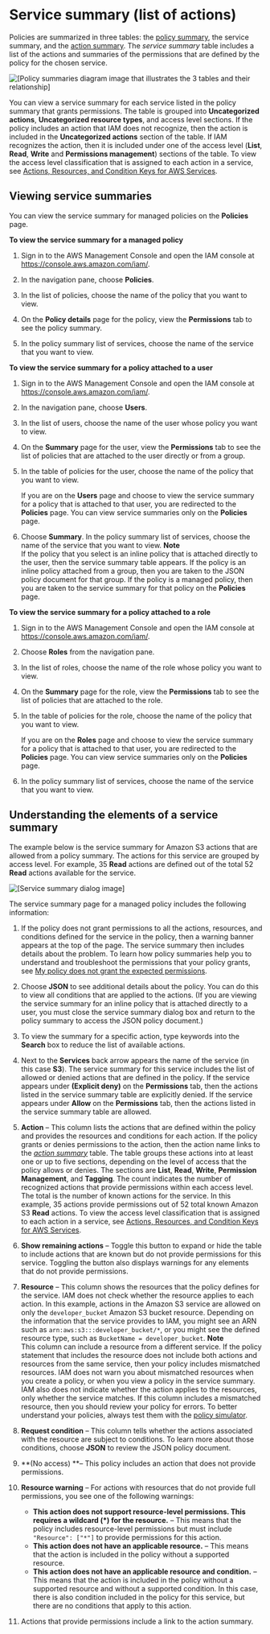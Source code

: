 # Service summary \(list of actions\)<a name="access_policies_understand-service-summary"></a>

Policies are summarized in three tables: the [policy summary](access_policies_understand-policy-summary.md), the service summary, and the [action summary](access_policies_understand-action-summary.md)\. The *service summary* table includes a list of the actions and summaries of the permissions that are defined by the policy for the chosen service\.

![\[Policy summaries diagram image that illustrates the 3 tables and their relationship\]](http://docs.aws.amazon.com/IAM/latest/UserGuide/images/policy_summaries-svc-sum.png)

You can view a service summary for each service listed in the policy summary that grants permissions\. The table is grouped into **Uncategorized actions**, **Uncategorized resource types**, and access level sections\. If the policy includes an action that IAM does not recognize, then the action is included in the **Uncategorized actions** section of the table\. If IAM recognizes the action, then it is included under one of the access level \(**List**, **Read**, **Write** and **Permissions management**\) sections of the table\. To view the access level classification that is assigned to each action in a service, see [Actions, Resources, and Condition Keys for AWS Services](reference_policies_actions-resources-contextkeys.html)\.

## Viewing service summaries<a name="viewing-service-summaries"></a>

You can view the service summary for managed policies on the **Policies** page\.

**To view the service summary for a managed policy**

1. Sign in to the AWS Management Console and open the IAM console at [https://console\.aws\.amazon\.com/iam/](https://console.aws.amazon.com/iam/)\.

1. In the navigation pane, choose **Policies**\.

1. In the list of policies, choose the name of the policy that you want to view\.

1. On the **Policy details** page for the policy, view the **Permissions** tab to see the policy summary\.

1. In the policy summary list of services, choose the name of the service that you want to view\.

**To view the service summary for a policy attached to a user**

1. Sign in to the AWS Management Console and open the IAM console at [https://console\.aws\.amazon\.com/iam/](https://console.aws.amazon.com/iam/)\.

1. In the navigation pane, choose **Users**\.

1. In the list of users, choose the name of the user whose policy you want to view\.

1. On the **Summary** page for the user, view the **Permissions** tab to see the list of policies that are attached to the user directly or from a group\.

1. In the table of policies for the user, choose the name of the policy that you want to view\.

   If you are on the **Users** page and choose to view the service summary for a policy that is attached to that user, you are redirected to the **Policies** page\. You can view service summaries only on the **Policies** page\.

1. Choose **Summary**\. In the policy summary list of services, choose the name of the service that you want to view\.
**Note**  
If the policy that you select is an inline policy that is attached directly to the user, then the service summary table appears\. If the policy is an inline policy attached from a group, then you are taken to the JSON policy document for that group\. If the policy is a managed policy, then you are taken to the service summary for that policy on the **Policies** page\.

**To view the service summary for a policy attached to a role**

1. Sign in to the AWS Management Console and open the IAM console at [https://console\.aws\.amazon\.com/iam/](https://console.aws.amazon.com/iam/)\.

1. Choose **Roles** from the navigation pane\.

1. In the list of roles, choose the name of the role whose policy you want to view\.

1. On the **Summary** page for the role, view the **Permissions** tab to see the list of policies that are attached to the role\.

1. In the table of policies for the role, choose the name of the policy that you want to view\.

   If you are on the **Roles** page and choose to view the service summary for a policy that is attached to that user, you are redirected to the **Policies** page\. You can view service summaries only on the **Policies** page\.

1. In the policy summary list of services, choose the name of the service that you want to view\.

## Understanding the elements of a service summary<a name="understanding-elements-service-summary"></a>

The example below is the service summary for Amazon S3 actions that are allowed from a policy summary\. The actions for this service are grouped by access level\. For example, 35 **Read** actions are defined out of the total 52 **Read** actions available for the service\.

![\[Service summary dialog image\]](http://docs.aws.amazon.com/IAM/latest/UserGuide/images/policies-summary-action-dialog.png)

The service summary page for a managed policy includes the following information:

1. If the policy does not grant permissions to all the actions, resources, and conditions defined for the service in the policy, then a warning banner appears at the top of the page\. The service summary then includes details about the problem\. To learn how policy summaries help you to understand and troubleshoot the permissions that your policy grants, see [My policy does not grant the expected permissions](troubleshoot_policies.md#policy-summary-not-grant-permissions)\.

1. Choose **JSON** to see additional details about the policy\. You can do this to view all conditions that are applied to the actions\. \(If you are viewing the service summary for an inline policy that is attached directly to a user, you must close the service summary dialog box and return to the policy summary to access the JSON policy document\.\)

1. To view the summary for a specific action, type keywords into the **Search** box to reduce the list of available actions\.

1. Next to the **Services** back arrow appears the name of the service \(in this case **S3**\)\. The service summary for this service includes the list of allowed or denied actions that are defined in the policy\. If the service appears under **\(Explicit deny\)** on the **Permissions** tab, then the actions listed in the service summary table are explicitly denied\. If the service appears under **Allow** on the **Permissions** tab, then the actions listed in the service summary table are allowed\. 

1. **Action** – This column lists the actions that are defined within the policy and provides the resources and conditions for each action\. If the policy grants or denies permissions to the action, then the action name links to the *[action summary](access_policies_understand-action-summary.md)* table\. The table groups these actions into at least one or up to five sections, depending on the level of access that the policy allows or denies\. The sections are **List**, **Read**, **Write**, **Permission Management**, and **Tagging**\. The count indicates the number of recognized actions that provide permissions within each access level\. The total is the number of known actions for the service\. In this example, 35 actions provide permissions out of 52 total known Amazon S3 **Read** actions\. To view the access level classification that is assigned to each action in a service, see [Actions, Resources, and Condition Keys for AWS Services](reference_policies_actions-resources-contextkeys.html)\.

1. **Show remaining actions** – Toggle this button to expand or hide the table to include actions that are known but do not provide permissions for this service\. Toggling the button also displays warnings for any elements that do not provide permissions\.

1. **Resource** – This column shows the resources that the policy defines for the service\. IAM does not check whether the resource applies to each action\. In this example, actions in the Amazon S3 service are allowed on only the `developer_bucket` Amazon S3 bucket resource\. Depending on the information that the service provides to IAM, you might see an ARN such as `arn:aws:s3:::developer_bucket/*`, or you might see the defined resource type, such as `BucketName = developer_bucket`\.
**Note**  
This column can include a resource from a different service\. If the policy statement that includes the resource does not include both actions and resources from the same service, then your policy includes mismatched resources\. IAM does not warn you about mismatched resources when you create a policy, or when you view a policy in the service summary\. IAM also does not indicate whether the action applies to the resources, only whether the service matches\. If this column includes a mismatched resource, then you should review your policy for errors\. To better understand your policies, always test them with the [policy simulator](access_policies_testing-policies.md)\.

1. **Request condition** – This column tells whether the actions associated with the resource are subject to conditions\. To learn more about those conditions, choose **JSON** to review the JSON policy document\.

1. **\(No access\) **– This policy includes an action that does not provide permissions\. 

1. **Resource warning** – For actions with resources that do not provide full permissions, you see one of the following warnings:
   + **This action does not support resource\-level permissions\. This requires a wildcard \(\*\) for the resource\.** – This means that the policy includes resource\-level permissions but must include `"Resource": ["*"]` to provide permissions for this action\.
   + **This action does not have an applicable resource\.** – This means that the action is included in the policy without a supported resource\.
   + **This action does not have an applicable resource and condition\.** – This means that the action is included in the policy without a supported resource and without a supported condition\. In this case, there is also condition included in the policy for this service, but there are no conditions that apply to this action\.

1. Actions that provide permissions include a link to the action summary\.